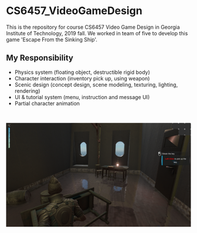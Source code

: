 # CS6457_VideoGameDesign

This is the repository for course CS6457 Video Game Design in Georgia Institute of Technology, 2019 fall.
We worked in team of five to develop this game 'Escape From the Sinking Ship'.

## My Responsibility
 - Physics system (floating object, destructible rigid body)
 - Character interaction (inventory pick up, using weapon)
 - Scenic design (concept design, scene modeling, texturing, lighting, rendering)
 - UI & tutorial system (menu, instruction and message UI)
 - Partial character animation

 <br />
 
 ![demo](/FireStarter/scene.png)
